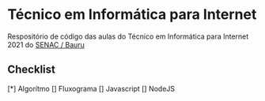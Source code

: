 # Técnico em Informática para Internet

Respositório de código das aulas do Técnico em Informática para Internet 2021 do [SENAC / Bauru](http://www.sp.senac.br/bauru)


## Checklist
[*] Algorítmo
[] Fluxograma
[] Javascript
[] NodeJS

